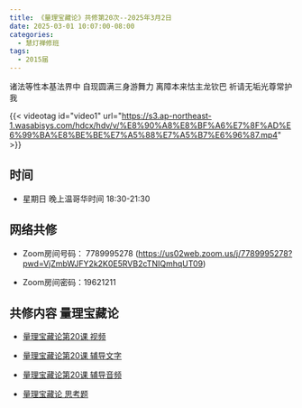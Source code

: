 ```yaml
---
title: 《量理宝藏论》共修第20次--2025年3月2日
date: 2025-03-01 10:07:00-08:00
categories:
  - 慧灯禅修班
tags:
  - 2015届
---
```

诸法等性本基法界中 自现圆满三身游舞力 离障本来怙主龙钦巴 祈请无垢光尊常护我

{{< videotag id="video1" url="https://s3.ap-northeast-1.wasabisys.com/hdcx/hdv/v/%E8%90%A8%E8%BF%A6%E7%8F%AD%E6%99%BA%E8%BE%BE%E7%A5%88%E7%A5%B7%E6%96%87.mp4" >}}

## 时间


* 星期日 晚上温哥华时间 18:30-21:30


## 网络共修


* Zoom房间号码： 7789995278 (https://us02web.zoom.us/j/7789995278?pwd=VjZmbWJFY2k2K0E5RVB2cTNIQmhqUT09)


* Zoom房间密码：19621211


## 共修内容 量理宝藏论


* [量理宝藏论第20课 视频](https://huidengchanxiu.net/refs/llbzl/llbzl-04/#%E7%AC%AC%E4%BA%8C%E5%8D%81%E8%8A%82%E8%AF%BE)

* [量理宝藏论第20课 辅导文字](https://huidengchanxiu.net/refs/llbzl/llbzl-04/#%E7%AC%AC%E4%BA%8C%E5%8D%81%E8%AF%BE%E8%BE%85%E5%AF%BC)
* [量理宝藏论第20课 辅导音频](https://box.hdcxb.net/%E7%A6%85%E4%BF%AE%E7%8F%AD/037-%E9%87%8F%E7%90%86%E5%AE%9D%E8%97%8F%E8%AE%BA/%E8%BE%85%E5%AF%BC-%E6%99%BA%E8%AF%9A%E5%A0%AA%E5%B8%83%E7%AC%AC1%E6%AC%A1%E8%AE%B2%E8%A7%A3%E4%BA%8E2006%E8%87%B307%E5%B9%B4)

* [量理宝藏论 思考题 ](https://huidengchanxiu.net/refs/llbzl/llbzl-qa#%E7%AC%AC20%E8%AF%BE)

